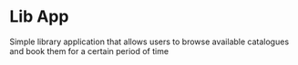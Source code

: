 # Lib App

Simple library application that allows users to browse available catalogues and book them for a certain period of time

